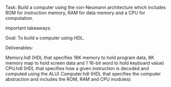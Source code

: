 Task: Build a computer using the von-Neumann architecture which includes ROM for instruction memory, RAM for data memory and a CPU for computation.

Important takeaways:

Goal: To build a computer using HDL.

Deliverables:

Memory.hdl (HDL that specifies 16K memory to hold program data, 8K memory map to hold screen data and 1 16-bit word to hold keyboard value)
CPU.hdl (HDL that specifies how a given instruction is decoded and computed using the ALU)
Computer.hdl (HDL that specifies the computer abstraction and includes the ROM, RAM and CPU modules)
